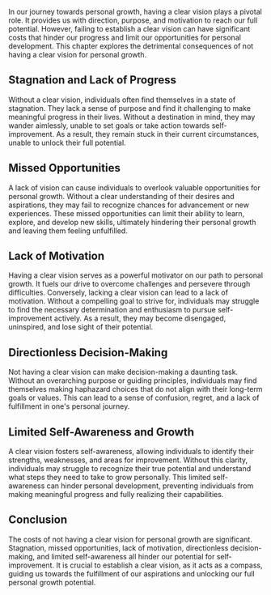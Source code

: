 
In our journey towards personal growth, having a clear vision plays a pivotal role. It provides us with direction, purpose, and motivation to reach our full potential. However, failing to establish a clear vision can have significant costs that hinder our progress and limit our opportunities for personal development. This chapter explores the detrimental consequences of not having a clear vision for personal growth.

Stagnation and Lack of Progress
-------------------------------

Without a clear vision, individuals often find themselves in a state of stagnation. They lack a sense of purpose and find it challenging to make meaningful progress in their lives. Without a destination in mind, they may wander aimlessly, unable to set goals or take action towards self-improvement. As a result, they remain stuck in their current circumstances, unable to unlock their full potential.

Missed Opportunities
--------------------

A lack of vision can cause individuals to overlook valuable opportunities for personal growth. Without a clear understanding of their desires and aspirations, they may fail to recognize chances for advancement or new experiences. These missed opportunities can limit their ability to learn, explore, and develop new skills, ultimately hindering their personal growth and leaving them feeling unfulfilled.

Lack of Motivation
------------------

Having a clear vision serves as a powerful motivator on our path to personal growth. It fuels our drive to overcome challenges and persevere through difficulties. Conversely, lacking a clear vision can lead to a lack of motivation. Without a compelling goal to strive for, individuals may struggle to find the necessary determination and enthusiasm to pursue self-improvement actively. As a result, they may become disengaged, uninspired, and lose sight of their potential.

Directionless Decision-Making
-----------------------------

Not having a clear vision can make decision-making a daunting task. Without an overarching purpose or guiding principles, individuals may find themselves making haphazard choices that do not align with their long-term goals or values. This can lead to a sense of confusion, regret, and a lack of fulfillment in one's personal journey.

Limited Self-Awareness and Growth
---------------------------------

A clear vision fosters self-awareness, allowing individuals to identify their strengths, weaknesses, and areas for improvement. Without this clarity, individuals may struggle to recognize their true potential and understand what steps they need to take to grow personally. This limited self-awareness can hinder personal development, preventing individuals from making meaningful progress and fully realizing their capabilities.

Conclusion
----------

The costs of not having a clear vision for personal growth are significant. Stagnation, missed opportunities, lack of motivation, directionless decision-making, and limited self-awareness all hinder our potential for self-improvement. It is crucial to establish a clear vision, as it acts as a compass, guiding us towards the fulfillment of our aspirations and unlocking our full personal growth potential.
